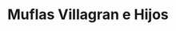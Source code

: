 ---
title: "Muflas Villagran e Hijos"
url: /san-francisco-de-dos-rios/muflas-villagran-e-hijos/
shop: reparación de automóviles
---